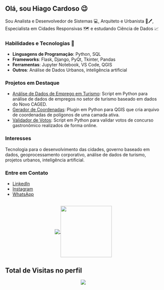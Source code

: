 ## Olá, sou Hiago Cardoso 😉

Sou Analista e Desenvolvedor de Sistemas 💻, Arquiteto e Urbanista 📐🖊, Especialista em Cidades Responsivas 🗺️ e estudando Ciência de Dados 📈

### Habilidades e Tecnologias 🎯
- **Linguagens de Programação**: Python, SQL
- **Frameworks**: Flask, Django, PyQt, Tkinter, Pandas
- **Ferramentas**: Jupyter Notebook, VS Code, QGIS
- **Outros**: Análise de Dados Urbanos, inteligência artificial

### Projetos em Destaque
- [Análise de Dados de Emprego em Turismo](https://github.com/hiagoesc/analise-de-dados-novo-caged/): Script em Python para análise de dados de empregos no setor de turismo baseado em dados do Novo CAGED.
- [Gerador de Coordenadas](https://github.com/hiagoesc/CoordinateGenerator): Plugin em Python para QGIS que cria arquivo de coordenadas de polígonos de uma camada ativa.
- [Validador de Votos](https://github.com/hiagoesc/validador-de-votos): Script em Python para validar votos de concurso gastronômico realizados de forma online.

### Interesses
Tecnologia para o desenvolvimento das cidades, governo baseado em dados, geoprocessamento corporativo, análise de dados de turismo, projetos urbanos, inteligência artificial.

### Entre em Contato
- [LinkedIn](https://www.linkedin.com/in/hiagocardosoarq/)
- [Instagram](https://www.instagram.com/hiagocardoso.arq/)
- [WhatsApp](https://wa.me/5512997775253)

##

<p align="center">
  <a href="https://github.com/anuraghazra/github-readme-stats">
    <img
      align="center"
      src="https://github-readme-stats.vercel.app/api/top-langs/?username=hiagoesc&layout=compact"
    />
  </a>
  <a href="https://github.com/anuraghazra/github-readme-stats">
    <img
      align="center"
      height="165"
      src="https://github-readme-stats.vercel.app/api?username=hiagoesc&count_private=true&show_icons=true&custom_title=Github%20Status&hide=issues"
    />
  </a>
</p>

 ## Total de Visitas no perfil<br>
 <p align="center"> 
   <img alingn="center" src="https://profile-counter.glitch.me/hiagoesc/count.svg" />
 </p>
